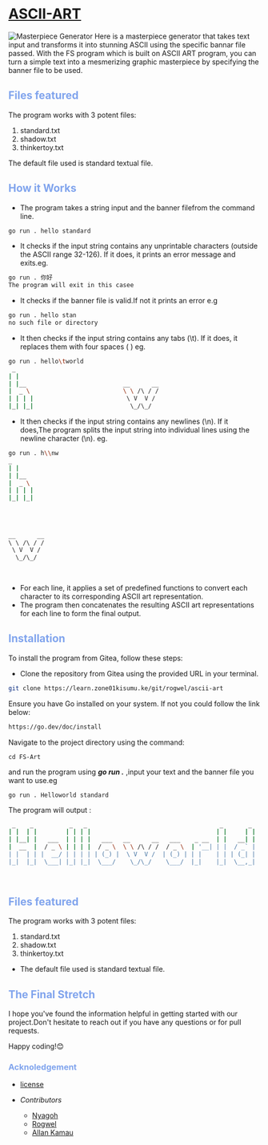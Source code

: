 # <span style= "color:cyan">[ASCII-ART](https://www.zone01kisumu.ke/)</span>

![Masterpiece Generator](https://i.pinimg.com/564x/de/04/ad/de04ad9ac6c366872710b53871751517.jpg)
Here is a masterpiece generator that takes text input and transforms it into stunning ASCII using the specific bannar file passed.
With the FS program which is built on ASCII ART program, you can turn a simple text into a mesmerizing graphic masterpiece by specifying the banner file to be used. 
 ## <span style="color:#80A4ED">Files featured</span>
The program works with 3 potent files:
 1. standard.txt
 2. shadow.txt
 3. thinkertoy.txt
 
 The default file used is standard textual file.

## <span style="color:#80A4ED">How it Works</span> 
- The program takes a string input and the banner filefrom the command line.
```bash
go run . hello standard
```
- It checks if the input string contains any unprintable characters (outside the ASCII range 32-126). If it does, it prints an error message and exits.eg.
```bash
go run . 你好
The program will exit in this casee
```
- It checks if the banner file is valid.If not it prints an error e.g
``` bash
go run . hello stan
no such file or directory
```
- It then checks if the input string contains any tabs (\t). If it does, it replaces them with four spaces ( ) eg.
```bash
go run . hello\tworld
 _                                         
| |                                        
| |__                           __      __ 
|  _ \                          \ \ /\ / / 
| | | |                          \ V  V /  
|_| |_|                           \_/\_/   
```
- It then checks if the input string contains any newlines (\n). If it does,The program splits the input string into individual lines using the newline character (\n). eg.
```bash
go run . h\\nw
_      
| |     
| |__   
|  _ \  
| | | | 
|_| |_| 
        
        
           
           
__      __ 
\ \ /\ / / 
 \ V  V /  
  \_/\_/   
           
           
```
- For each line, it applies a set of predefined functions to convert each character to its corresponding ASCII art representation. 
- The program then concatenates the resulting ASCII art representations for each line to form the final output. 

## <span style="color:#80A4ED">Installation</span>

To install the program from Gitea, follow these steps:

- Clone the repository from Gitea using the provided URL in your terminal.
``` bash
git clone https://learn.zone01kisumu.ke/git/rogwel/ascii-art
```
Ensure you have Go installed on your system. If not you could follow the link below:
```bash
https://go.dev/doc/install
```
Navigate to the project directory using the command:
    
```
cd FS-Art
```

and run the program using ***go run  .*** ,input your text  and the banner file you want to use.eg
```
go run . Helloworld standard
```
The program will output :
``` bash
 _    _          _   _                                     _       _  
| |  | |        | | | |                                   | |     | | 
| |__| |   ___  | | | |   ___   __      __   ___    _ __  | |   __| | 
|  __  |  / _ \ | | | |  / _ \  \ \ /\ / /  / _ \  | '__| | |  / _` | 
| |  | | |  __/ | | | | | (_) |  \ V  V /  | (_) | | |    | | | (_| | 
|_|  |_|  \___| |_| |_|  \___/    \_/\_/    \___/  |_|    |_|  \__,_| 
                                                                      
                                                                      
```
## <span style = "color: #80A4ED">Files featured</span>
The program works with 3 potent files:

 1. standard.txt
 2. shadow.txt
 3. thinkertoy.txt
 - The default file used is standard textual file.

 ## <span style="color:#80A4ED">The Final Stretch</span>

I hope you've found the information helpful in getting started with our project.Don't hesitate to reach out if you have any questions or for pull requests.

Happy coding!😊

### <span style = "color:#80A4ED">Acknoledgement</span> 
- [license](/home/nymaina/Desktop/fs-art/LICENSE)

- _*Contributors*_
   - [Nyagoh](https://github.com/nyagooh)
   - [Rogwel](https://github.com/anxielray)
   - [Allan  Kamau](https://github.com/allankamau)
   


